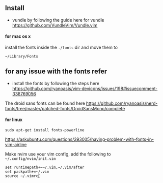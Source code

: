 ## Install

- vundle by following the guide here for vundle https://github.com/VundleVim/Vundle.vim

#### for mac os x

install the fonts inside the `./fonts` dir and move them to

```
~/Library/Fonts
```

## for any issue with the fonts refer

- install the fonts by following the steps here https://github.com/ryanoasis/vim-devicons/issues/198#issuecomment-338769056

The droid sans fonts can be found here https://github.com/ryanoasis/nerd-fonts/tree/master/patched-fonts/DroidSansMono/complete

#### for linux

```
sudo apt-get install fonts-powerline
```

https://askubuntu.com/questions/393005/having-problem-with-fonts-in-vim-airline

Make nvim use your vim config, add the following to `~/.config/nvim/init.vim`

```
set runtimepath+=~/.vim,~/.vim/after
set packpath+=~/.vim
source ~/.vimrc
```
